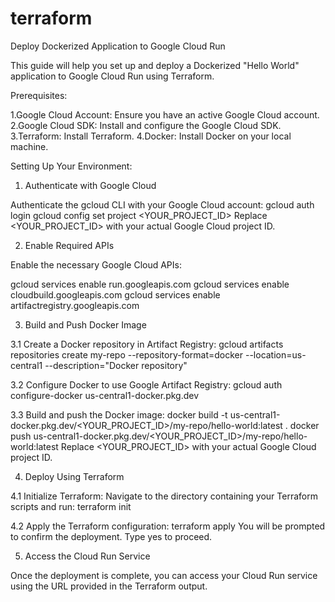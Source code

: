 # terraform

Deploy Dockerized Application to Google Cloud Run

This guide will help you set up and deploy a Dockerized "Hello World" application to Google Cloud Run using Terraform.

Prerequisites:

1.Google Cloud Account: Ensure you have an active Google Cloud account.
2.Google Cloud SDK: Install and configure the Google Cloud SDK.
3.Terraform: Install Terraform.
4.Docker: Install Docker on your local machine.

Setting Up Your Environment:

1. Authenticate with Google Cloud

Authenticate the gcloud CLI with your Google Cloud account:
gcloud auth login
gcloud config set project <YOUR_PROJECT_ID>
Replace <YOUR_PROJECT_ID> with your actual Google Cloud project ID.

2. Enable Required APIs

Enable the necessary Google Cloud APIs:

gcloud services enable run.googleapis.com
gcloud services enable cloudbuild.googleapis.com
gcloud services enable artifactregistry.googleapis.com

3. Build and Push Docker Image

3.1 Create a Docker repository in Artifact Registry:
gcloud artifacts repositories create my-repo --repository-format=docker --location=us-central1 --description="Docker repository"

3.2 Configure Docker to use Google Artifact Registry:
gcloud auth configure-docker us-central1-docker.pkg.dev

3.3 Build and push the Docker image:
docker build -t us-central1-docker.pkg.dev/<YOUR_PROJECT_ID>/my-repo/hello-world:latest .
docker push us-central1-docker.pkg.dev/<YOUR_PROJECT_ID>/my-repo/hello-world:latest
Replace <YOUR_PROJECT_ID> with your actual Google Cloud project ID.

4. Deploy Using Terraform

4.1 Initialize Terraform:
Navigate to the directory containing your Terraform scripts and run: terraform init

4.2 Apply the Terraform configuration: terraform apply
You will be prompted to confirm the deployment. Type yes to proceed.

5.  Access the Cloud Run Service

Once the deployment is complete, you can access your Cloud Run service using the URL provided in the Terraform output.